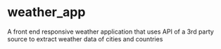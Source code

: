# weather_app
A front end responsive weather application that uses API of a 3rd party source to extract weather data of cities and countries
